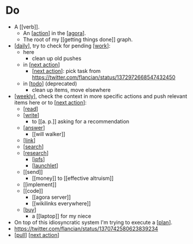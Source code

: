 # Do

- A [[verb]].
  - An [[action]] in the [[agora]].
  - The root of my [[getting things done]] graph.
- [[daily]], try to check for pending [[work]]:
  - here
    - clean up old pushes
  - in [[next action]]
    - [[next action]]: pick task from https://twitter.com/flancian/status/1372972668547432450
  - in [[todo]] (deprecated)
    - clean up items, move elsewhere
- [[weekly]], check the context in more specific actions and push relevant items here or to [[next action]]:
  - [[read]]
  - [[write]]
    - to [[a. p.]] asking for a recommendation
  - [[answer]]
    - [[will walker]]
  - [[link]]
  - [[search]]
  - [[research]]
    - [[ipfs]]
    - [[launchlet]]
  - [[send]]
    - [[money]] to [[effective altruism]]
  - [[implement]]
  - [[code]] 
    - [[agora server]]
    - [[wikilinks everywhere]]
  - [[buy]]
    - a [[laptop]] for my niece
- On top of this idiosyncratic system I'm trying to execute a [[plan]].
- https://twitter.com/flancian/status/1370742580623839234
- [[pull]] [[next action]]

[//begin]: # "Autogenerated link references for markdown compatibility"
[action]: action "Action"
[agora]: agora "Agora"
[daily]: daily "Daily"
[work]: work "Work"
[next action]: next-action "Next Action"
[todo]: todo "Todo"
[weekly]: weekly "Weekly"
[read]: read "Read"
[write]: write "Write"
[answer]: answer "Answer"
[link]: link "Link"
[search]: search "Search"
[research]: research "Research"
[ipfs]: ipfs "Ipfs"
[launchlet]: launchlet "launchlet"
[buy]: buy "Buy"
[plan]: plan "Plan"
[pull]: pull "Pull"
[//end]: # "Autogenerated link references"